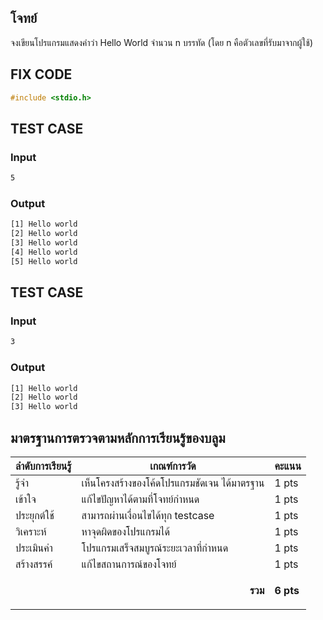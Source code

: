 ## โจทย์
จงเขียนโปรแกรมแสดงคำว่า Hello World จำนวน n บรรทัด (โดย n คือตัวเลขที่รับมาจากผู้ใช้)

## FIX CODE
```c++
#include <stdio.h>
```

## TEST CASE
### Input
```bash
5
```
### Output
```bash
[1] Hello world
[2] Hello world
[3] Hello world
[4] Hello world
[5] Hello world
```

## TEST CASE
### Input
```bash
3
```
### Output
```bash
[1] Hello world
[2] Hello world
[3] Hello world
```

## มาตรฐานการตรวจตามหลักการเรียนรู้ของบลูม
| ลำดับการเรียนรู้ | เกณฑ์การวัด | คะแนน |
| -------- | -------- | -------- |
| รู้จำ | เห็นโครงสร้างของโค้ดโปรแกรมชัดเจน ได้มาตรฐาน | 1 pts |
| เข้าใจ | แก้ไขปัญหาได้ตามที่โจทย์กำหนด | 1 pts |
| ประยุกต์ใช้ | สามารถผ่านเงื่อนไขได้ทุก testcase | 1 pts |
| วิเคราะห์ | หาจุดผิดของโปรแกรมได้ | 1 pts |
| ประเมินค่า | โปรแกรมเสร็จสมบูรณ์ระยะเวลาที่กำหนด | 1 pts |
| สร้างสรรค์ | แก้ไขสถานการณ์ของโจทย์ | 1 pts |
||<p style='text-align: right !important;'>**รวม**</p>|**6 pts**|